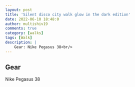 ```yaml
---
layout: post
title: 'Silent disco city walk glow in the dark edition'
date: 2022-06-10 18:48:0
author: multishiv19
comments: true
category: [walks]
tags: [Walk]
description: |
    Gear: Nike Pegasus 38<br/>
---
```


## Gear
Nike Pegasus 38



<div width='100%' class='strava-embed-placeholder' data-embed-type='activity' data-embed-id='7284212127'></div>
<script src='https://strava-embeds.com/embed.js'></script>

